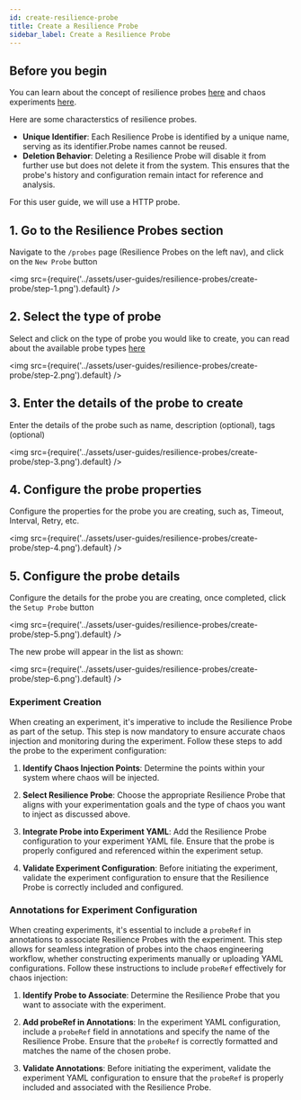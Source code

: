 ```yaml
---
id: create-resilience-probe
title: Create a Resilience Probe
sidebar_label: Create a Resilience Probe
---
```


## Before you begin

You can learn about the concept of resilience probes [here](../concepts/probes.md) and chaos experiments [here](../concepts/chaos-workflow.md). 

Here are some characterstics of resilience probes.
- **Unique Identifier**: Each Resilience Probe is identified by a unique name, serving as its identifier.Probe names cannot be reused.
- **Deletion Behavior**: Deleting a Resilience Probe will disable it from further use but does not delete it from the system. This ensures that the probe's history and configuration remain intact for reference and analysis.

For this user guide, we will use a HTTP probe.

## 1. Go to the Resilience Probes section

Navigate to the `/probes` page (Resilience Probes on the left nav), and click on the `New Probe` button

<img src={require('../assets/user-guides/resilience-probes/create-probe/step-1.png').default} />

## 2. Select the type of probe

Select and click on the type of probe you would like to create, you can read about the available probe types [here](../concepts/probes.md)

<img src={require('../assets/user-guides/resilience-probes/create-probe/step-2.png').default} />

## 3. Enter the details of the probe to create

Enter the details of the probe such as name, description (optional), tags (optional)

<img src={require('../assets/user-guides/resilience-probes/create-probe/step-3.png').default} />

## 4. Configure the probe properties

Configure the properties for the probe you are creating, such as, Timeout, Interval, Retry, etc.

<img src={require('../assets/user-guides/resilience-probes/create-probe/step-4.png').default} />

## 5. Configure the probe details

Configure the details for the probe you are creating, once completed, click the `Setup Probe` button

<img src={require('../assets/user-guides/resilience-probes/create-probe/step-5.png').default} />

The new probe will appear in the list as shown:

<img src={require('../assets/user-guides/resilience-probes/create-probe/step-6.png').default} />

### Experiment Creation

When creating an experiment, it's imperative to include the Resilience Probe as part of the setup. This step is now mandatory to ensure accurate chaos injection and monitoring during the experiment. Follow these steps to add the probe to the experiment configuration:

1. **Identify Chaos Injection Points**: Determine the points within your system where chaos will be injected.

2. **Select Resilience Probe**: Choose the appropriate Resilience Probe that aligns with your experimentation goals and the type of chaos you want to inject as discussed above.

3. **Integrate Probe into Experiment YAML**: Add the Resilience Probe configuration to your experiment YAML file. Ensure that the probe is properly configured and referenced within the experiment setup.

4. **Validate Experiment Configuration**: Before initiating the experiment, validate the experiment configuration to ensure that the Resilience Probe is correctly included and configured.

### Annotations for Experiment Configuration

When creating experiments, it's essential to include a `probeRef` in annotations to associate Resilience Probes with the experiment. This step allows for seamless integration of probes into the chaos engineering workflow, whether constructing experiments manually or uploading YAML configurations. Follow these instructions to include `probeRef` effectively for chaos injection:

1. **Identify Probe to Associate**: Determine the Resilience Probe that you want to associate with the experiment.

2. **Add probeRef in Annotations**: In the experiment YAML configuration, include a `probeRef` field in annotations and specify the name of the Resilience Probe. Ensure that the `probeRef` is correctly formatted and matches the name of the chosen probe.

3. **Validate Annotations**: Before initiating the experiment, validate the experiment YAML configuration to ensure that the `probeRef` is properly included and associated with the Resilience Probe.
